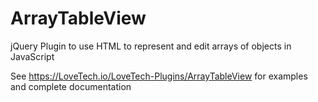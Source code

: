 # ArrayTableView
jQuery Plugin to use HTML to represent and edit arrays of objects in JavaScript

See https://LoveTech.io/LoveTech-Plugins/ArrayTableView for examples and complete documentation
